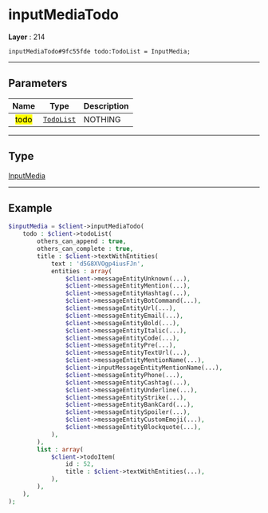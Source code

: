 # inputMediaTodo

**Layer** : 214

```tl
inputMediaTodo#9fc55fde todo:TodoList = InputMedia;
```

---

## Parameters

| Name | Type | Description |
| :---: | :---: | :--- |
| <mark>todo</mark> | [`TodoList`](type/TodoList) | NOTHING |

---

## Type

[InputMedia](type/InputMedia)

---

## Example

```php
$inputMedia = $client->inputMediaTodo(
	todo : $client->todoList(
		others_can_append : true,
		others_can_complete : true,
		title : $client->textWithEntities(
			text : 'd5G8XVOgp4iusFJn',
			entities : array(
				$client->messageEntityUnknown(...),
				$client->messageEntityMention(...),
				$client->messageEntityHashtag(...),
				$client->messageEntityBotCommand(...),
				$client->messageEntityUrl(...),
				$client->messageEntityEmail(...),
				$client->messageEntityBold(...),
				$client->messageEntityItalic(...),
				$client->messageEntityCode(...),
				$client->messageEntityPre(...),
				$client->messageEntityTextUrl(...),
				$client->messageEntityMentionName(...),
				$client->inputMessageEntityMentionName(...),
				$client->messageEntityPhone(...),
				$client->messageEntityCashtag(...),
				$client->messageEntityUnderline(...),
				$client->messageEntityStrike(...),
				$client->messageEntityBankCard(...),
				$client->messageEntitySpoiler(...),
				$client->messageEntityCustomEmoji(...),
				$client->messageEntityBlockquote(...),
			),
		),
		list : array(
			$client->todoItem(
				id : 52,
				title : $client->textWithEntities(...),
			),
		),
	),
);
```